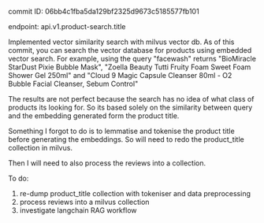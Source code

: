 commit ID: 06bb4c1fba5da129bf2325d9673c5185577fb101

endpoint: api.v1.product-search.title

Implemented vector similarity search with milvus vector db. 
As of this commit, you can search the vector database for products using embedded vector search. For example, using the query "facewash" returns "BioMiracle StarDust Pixie Bubble Mask", "Zoella Beauty Tutti Fruity Foam Sweet Foam Shower Gel 250ml" and "Cloud 9 Magic Capsule Cleanser 80ml - O2 Bubble Facial Cleanser, Sebum Control" 

The results are not perfect because the search has no idea of what class of products its looking for. So its based solely on the similarity between query and the embedding generated form the product title. 

Something I forgot to do is to lemmatise and tokenise the product title before generating the embeddings. So will need to redo the product_title collection in milvus. 

Then I will need to also process the reviews into a collection.

To do:
1. re-dump product_title collection with tokeniser and data preprocessing
2. process reviews into a milvus collection
3. investigate langchain RAG workflow